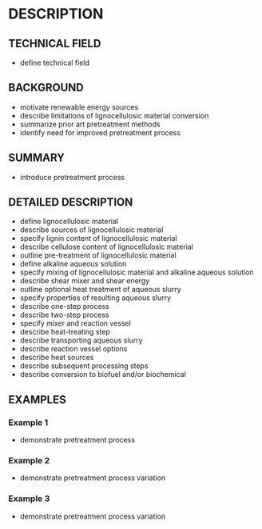 # DESCRIPTION

## TECHNICAL FIELD

- define technical field

## BACKGROUND

- motivate renewable energy sources
- describe limitations of lignocellulosic material conversion
- summarize prior art pretreatment methods
- identify need for improved pretreatment process

## SUMMARY

- introduce pretreatment process

## DETAILED DESCRIPTION

- define lignocellulosic material
- describe sources of lignocellulosic material
- specify lignin content of lignocellulosic material
- describe cellulose content of lignocellulosic material
- outline pre-treatment of lignocellulosic material
- define alkaline aqueous solution
- specify mixing of lignocellulosic material and alkaline aqueous solution
- describe shear mixer and shear energy
- outline optional heat treatment of aqueous slurry
- specify properties of resulting aqueous slurry
- describe one-step process
- describe two-step process
- specify mixer and reaction vessel
- describe heat-treating step
- describe transporting aqueous slurry
- describe reaction vessel options
- describe heat sources
- describe subsequent processing steps
- describe conversion to biofuel and/or biochemical

## EXAMPLES

### Example 1

- demonstrate pretreatment process

### Example 2

- demonstrate pretreatment process variation

### Example 3

- demonstrate pretreatment process variation

